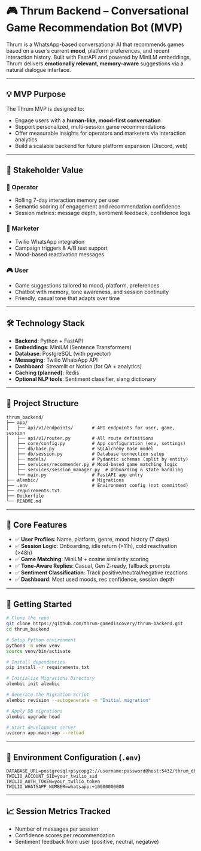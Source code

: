 # 🎮 Thrum Backend – Conversational Game Recommendation Bot (MVP)

Thrum is a WhatsApp-based conversational AI that recommends games based on a user’s current **mood**, platform preferences, and recent interaction history. Built with FastAPI and powered by MiniLM embeddings, Thrum delivers **emotionally relevant, memory-aware** suggestions via a natural dialogue interface.

---

## 💡 MVP Purpose

The Thrum MVP is designed to:
- Engage users with a **human-like, mood-first conversation**
- Support personalized, multi-session game recommendations
- Offer measurable insights for operators and marketers via interaction analytics
- Build a scalable backend for future platform expansion (Discord, web)

---

## 👥 Stakeholder Value

### 🧠 Operator
- Rolling 7-day interaction memory per user
- Semantic scoring of engagement and recommendation confidence
- Session metrics: message depth, sentiment feedback, confidence logs

### 📣 Marketer
- Twilio WhatsApp integration
- Campaign triggers & A/B test support
- Mood-based reactivation messages

### 🎮 User
- Game suggestions tailored to mood, platform, preferences
- Chatbot with memory, tone awareness, and session continuity
- Friendly, casual tone that adapts over time

---

## 🛠️ Technology Stack

- **Backend**: Python + FastAPI
- **Embeddings**: MiniLM (Sentence Transformers)
- **Database**: PostgreSQL (with pgvector)
- **Messaging**: Twilio WhatsApp API
- **Dashboard**: Streamlit or Notion (for QA + analytics)
- **Caching (planned)**: Redis
- **Optional NLP tools**: Sentiment classifier, slang dictionary

---

## 📁 Project Structure

```
thrum_backend/
├── app/
│   ├── api/v1/endpoints/       # API endpoints for user, game, session
│   ├── api/v1/router.py        # All route definitions
│   ├── core/config.py          # App configuration (env, settings)
│   ├── db/base.py              # SQLAlchemy Base model
│   ├── db/session.py           # Database connection setup
│   ├── models/                 # Pydantic schemas (split by entity)
│   ├── services/recommender.py # Mood-based game matching logic
│   ├── services/session_manager.py  # Onboarding & state handling
│   └── main.py                 # FastAPI app entry
├── alembic/                    # Migrations
├── .env                        # Environment config (not committed)
├── requirements.txt
├── Dockerfile
└── README.md
```

---

## 🔑 Core Features

- ✅ **User Profiles**: Name, platform, genre, mood history (7 days)
- ✅ **Session Logic**: Onboarding, idle return (>11h), cold reactivation (>48h)
- ✅ **Game Matching**: MiniLM + cosine similarity scoring
- ✅ **Tone-Aware Replies**: Casual, Gen Z-ready, fallback prompts
- ✅ **Sentiment Classification**: Track positive/neutral/negative reactions
- ✅ **Dashboard**: Most used moods, rec confidence, session depth

---

## 🚀 Getting Started

```bash
# Clone the repo
git clone https://github.com/thrum-gamediscovery/thrum-backend.git
cd thrum_backend

# Setup Python environment
python3 -m venv venv
source venv/bin/activate

# Install dependencies
pip install -r requirements.txt

# Initialize Migrations Directory
alembic init alembic

# Generate the Migration Script
alembic revision --autogenerate -m "Initial migration"

# Apply DB migrations
alembic upgrade head

# Start development server
uvicorn app.main:app --reload
```

---

## 🔐 Environment Configuration (`.env`)

```env
DATABASE_URL=postgresql+psycopg2://username:password@host:5432/thrum_db
TWILIO_ACCOUNT_SID=your_twilio_sid
TWILIO_AUTH_TOKEN=your_twilio_token
TWILIO_WHATSAPP_NUMBER=whatsapp:+10000000000
```

---

## 📈 Session Metrics Tracked

- Number of messages per session
- Confidence scores per recommendation
- Sentiment feedback from user (positive, neutral, negative)